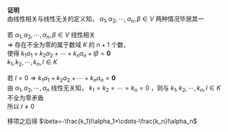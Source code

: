 **证明**  
由线性相关与线性无关的定义知， $\alpha_1,\alpha_2,\cdots,\alpha_n,\beta\in V$ 两种情况毕居其一  
  
若 $\alpha_1,\alpha_2,\cdots,\alpha_n,\beta\in V$ 线性相关  
$\Rightarrow$ 存在不全为零的属于数域 $K$ 的 $n+1$ 个数，  
使得 $k_1\alpha_1+k_2\alpha_2+\cdots+k_n\alpha_n+l\beta=\mathbf0$  
$k_1,k_2,\cdots,k_n,l\in K$  
  
若 $l=0\Rightarrow k_1\alpha_1+k_2\alpha_2+\cdots+k_n\alpha_n=\mathbf0$  
由 $\alpha_1,\alpha_2,\cdots,\alpha_n$ 线性无关知， $k_1=k_2=\cdots=k_n=0$ ，则与 $k_1,k_2,\cdots,k_n,l\in K$ 不全为零矛盾  
所以 $l\neq0$  
  
移项之后得  $\beta=-\frac{k_1}l\alpha_1+\cdots-\frac{k_n}l\alpha_n$  

